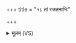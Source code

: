 +++
title = "५८ तां रजतनाभिः"

+++
<details><summary>मूलम् (VS)</summary>

तां र॑ज॒तना॑भिः काबेर॒को᳡धो॒क्तां ति॑रो॒धामे॒वाधो॑क्।  
</details>